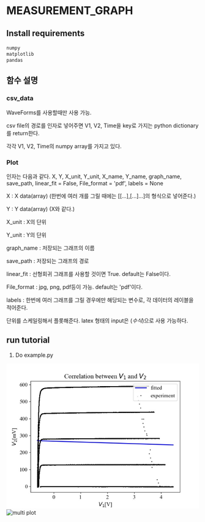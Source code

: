 # MEASUREMENT_GRAPH

## Install requirements
```
numpy
matplotlib
pandas
```

## 함수 설명
### csv_data
WaveForms를 사용할때만 사용 가능.

csv file의 경로를 인자로 넣어주면 V1, V2, Time을 key로 가지는 python dictionary를 return한다.

각각 V1, V2, Time의 numpy array를 가지고 있다.

### Plot
인자는 다음과 같다.
X, Y, X_unit, Y_unit, X_name, Y_name, graph_name, save_path, linear_fit = False, File_format = 'pdf', labels = None

X : X data(array) (한번에 여러 개를 그릴 때에는 \[\[...\],\[...\]...\]의 형식으로 넣어준다.)

Y : Y data(array) (X와 같다.)

X_unit : X의 단위

Y_unit : Y의 단위

graph_name : 저장되는 그래프의 이름

save_path : 저장되는 그래프의 경로

linear_fit : 선형회귀 그래프를 사용할 것이면 True. default는 False이다.

File_format : jpg, png, pdf등이 가능. default는 'pdf'이다.

labels : 한번에 여러 그래프를 그릴 경우에만 해당되는 변수로, 각 데이터의 레이블을 적어준다.

단위를 스케일링해서 플롯해준다. latex 형태의 input은 $(수식)$으로 사용 가능하다.

## run tutorial

1. Do example.py

![single plot and linear regression](/paper/figure/example1.jpg)
![multi plot](/paper/figure/example2.jpg)